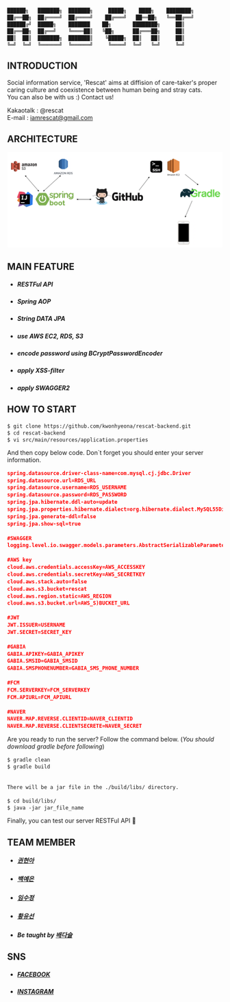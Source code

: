 ~~~
██████╗   ███████╗  ███████╗     █████╗    ████╗    ████████╗
██╔══██╗  ██╔════╝  ██╔════╝    ██╔═══╝   ██══██╗   ╚══██╔══╝
██████╔╝  █████╗    ███████    ██╗       ████████╗     ██║
██╔══██╗  ██╔══╝    ╚════██║   ╚██╗      ██╔═══██╗     ██║
██║  ██║  ███████╗  ███████║    ╚█████╗  ██║   ██║     ██║
╚═╝  ╚═╝  ╚══════╝  ╚══════╝     ╚════╝  ╚═╝   ╚═╝     ╚═╝
~~~


## INTRODUCTION
Social information service, 'Rescat' aims at diffision of care-taker's proper caring culture and coexistence between human being and stray cats.  
You can also be with us :) Contact us!

Kakaotalk : @rescat  
E-mail : iamrescat@gmail.com  

## ARCHITECTURE
![ARCHITECTURE](ARCHITECTURE.png)

## MAIN FEATURE
* ##### RESTFul API
* ##### Spring AOP
* ##### String DATA JPA
* ##### use AWS EC2, RDS, S3
* ##### encode password using BCryptPasswordEncoder
* ##### apply XSS-filter
* ##### apply SWAGGER2

## HOW TO START
```
$ git clone https://github.com/kwonhyeona/rescat-backend.git
$ cd rescat-backend
$ vi src/main/resources/application.properties
```
  
And then copy below code.
Don`t forget you should enter your server information.  

```json
spring.datasource.driver-class-name=com.mysql.cj.jdbc.Driver
spring.datasource.url=RDS_URL
spring.datasource.username=RDS_USERNAME
spring.datasource.password=RDS_PASSWORD
spring.jpa.hibernate.ddl-auto=update
spring.jpa.properties.hibernate.dialect=org.hibernate.dialect.MySQL55Dialect
spring.jpa.generate-ddl=false
spring.jpa.show-sql=true

#SWAGGER
logging.level.io.swagger.models.parameters.AbstractSerializableParameter=ERROR

#AWS key
cloud.aws.credentials.accessKey=AWS_ACCESSKEY
cloud.aws.credentials.secretKey=AWS_SECRETKEY
cloud.aws.stack.auto=false
cloud.aws.s3.bucket=rescat
cloud.aws.region.static=AWS_REGION
cloud.aws.s3.bucket.url=AWS_S)BUCKET_URL

#JWT
JWT.ISSUER=USERNAME
JWT.SECRET=SECRET_KEY

#GABIA
GABIA.APIKEY=GABIA_APIKEY
GABIA.SMSID=GABIA_SMSID
GABIA.SMSPHONENUMBER=GABIA_SMS_PHONE_NUMBER

#FCM
FCM.SERVERKEY=FCM_SERVERKEY
FCM.APIURL=FCM_APIURL

#NAVER
NAVER.MAP.REVERSE.CLIENTID=NAVER_CLIENTID
NAVER.MAP.REVERSE.CLIENTSECRETE=NAVER_SECRET
```

Are you ready to run the server? Follow the command below.
(*You should download gradle before following*)

```
$ gradle clean
$ gradle build


There will be a jar file in the ./build/libs/ directory.

$ cd build/libs/
$ java -jar jar_file_name
```

Finally, you can test our server RESTFul API 💯

## TEAM MEMBER
* ##### [권현아](https://github.com/kwonhyeona)
* ##### [백예은](https://github.com/bye0520)
* ##### [임수정](https://github.com/SujungRim)
* ##### [황유선](https://github.com/hyuseoni)
* ##### Be taught by [배다슬](https://github.com/bghgu)

## SNS
* ##### [FACEBOOK](https://www.facebook.com/iamRescat/)
* ##### [INSTAGRAM](https://www.instagram.com/iam_rescat/)
